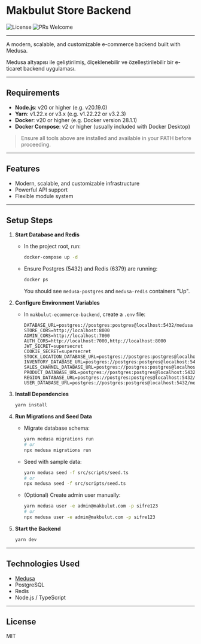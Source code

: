 # Makbulut Store Backend

![License](https://img.shields.io/github/license/kullaniciadi/makbulut-ecommerce)
![PRs Welcome](https://img.shields.io/badge/PRs-welcome-brightgreen.svg)

---

A modern, scalable, and customizable e-commerce backend built with Medusa.

Medusa altyapısı ile geliştirilmiş, ölçeklenebilir ve özelleştirilebilir bir e-ticaret backend uygulaması.

---

## Requirements

- **Node.js**: v20 or higher (e.g. v20.19.0)
- **Yarn**: v1.22.x or v3.x (e.g. v1.22.22 or v3.2.3)
- **Docker**: v20 or higher (e.g. Docker version 28.1.1)
- **Docker Compose**: v2 or higher (usually included with Docker Desktop)

> Ensure all tools above are installed and available in your PATH before proceeding.

---

## Features
- Modern, scalable, and customizable infrastructure
- Powerful API support
- Flexible module system

---

## Setup Steps

1. **Start Database and Redis**
   - In the project root, run:
     ```bash
     docker-compose up -d
     ```
   - Ensure Postgres (5432) and Redis (6379) are running:
     ```bash
     docker ps
     ```
     You should see `medusa-postgres` and `medusa-redis` containers "Up".

2. **Configure Environment Variables**
   - In `makbulut-ecommerce-backend`, create a `.env` file:
     ```env
     DATABASE_URL=postgres://postgres:postgres@localhost:5432/medusa
     STORE_CORS=http://localhost:8000
     ADMIN_CORS=http://localhost:7000
     AUTH_CORS=http://localhost:7000,http://localhost:8000
     JWT_SECRET=supersecret
     COOKIE_SECRET=supersecret
     STOCK_LOCATION_DATABASE_URL=postgres://postgres:postgres@localhost:5432/medusa
     INVENTORY_DATABASE_URL=postgres://postgres:postgres@localhost:5432/medusa
     SALES_CHANNEL_DATABASE_URL=postgres://postgres:postgres@localhost:5432/medusa
     PRODUCT_DATABASE_URL=postgres://postgres:postgres@localhost:5432/medusa
     REGION_DATABASE_URL=postgres://postgres:postgres@localhost:5432/medusa
     USER_DATABASE_URL=postgres://postgres:postgres@localhost:5432/medusa
     ```

3. **Install Dependencies**
   ```bash
   yarn install
   ```

4. **Run Migrations and Seed Data**
   - Migrate database schema:
     ```bash
     yarn medusa migrations run
     # or
     npx medusa migrations run
     ```
   - Seed with sample data:
     ```bash
     yarn medusa seed -f src/scripts/seed.ts
     # or
     npx medusa seed -f src/scripts/seed.ts
     ```
   - (Optional) Create admin user manually:
     ```bash
     yarn medusa user -e admin@makbulut.com -p sifre123
     # or
     npx medusa user -e admin@makbulut.com -p sifre123
     ```

5. **Start the Backend**
   ```bash
   yarn dev
   ```

---

## Technologies Used
- [Medusa](https://medusajs.com/)
- PostgreSQL
- Redis
- Node.js / TypeScript

---

## License
MIT 